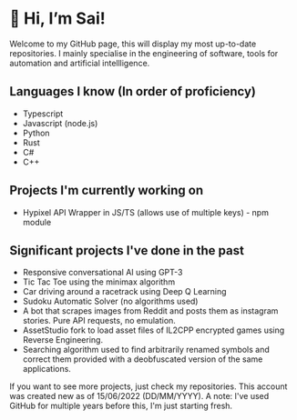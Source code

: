 # 👋 Hi, I’m Sai!

Welcome to my GitHub page, this will display my most up-to-date repositories. I mainly specialise in the engineering of software, tools for automation and artificial intellligence.

## Languages I know (In order of proficiency)

- Typescript
- Javascript (node.js)
- Python
- Rust
- C#
- C++

## Projects I'm currently working on
- Hypixel API Wrapper in JS/TS (allows use of multiple keys) - npm module

## Significant projects I've done in the past
- Responsive conversational AI using GPT-3
- Tic Tac Toe using the minimax algorithm
- Car driving around a racetrack using Deep Q Learning
- Sudoku Automatic Solver (no algorithms used)
- A bot that scrapes images from Reddit and posts them as instagram stories. Pure API requests, no emulation.
- AssetStudio fork to load asset files of IL2CPP encrypted games using Reverse Engineering.
- Searching algorithm used to find arbitrarily renamed symbols and correct them provided with a deobfuscated version of the same applications.

If you want to see more projects, just check my repositories. This account was created new as of 15/06/2022 (DD/MM/YYYY). A note: I've used GitHub for multiple years before this, I'm just starting fresh.

